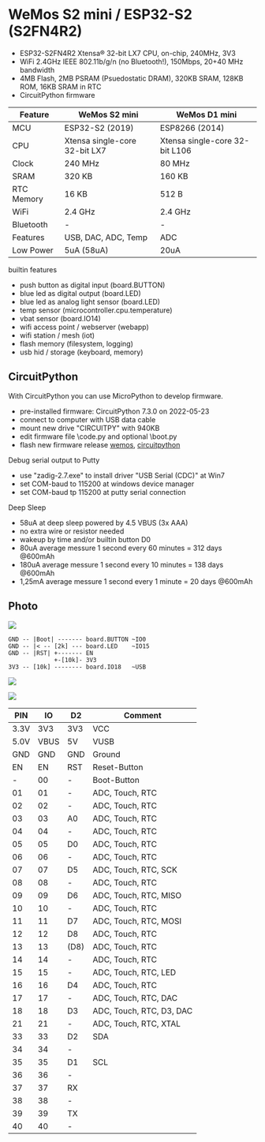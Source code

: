 # WeMos S2 mini / ESP32-S2 (S2FN4R2)

* ESP32-S2FN4R2 Xtensa® 32-bit LX7 CPU, on-chip, 240MHz, 3V3
* WiFi 2.4GHz IEEE 802.11b/g/n (no Bluetooth!), 150Mbps, 20+40 MHz bandwidth
* 4MB Flash, 2MB PSRAM (Psuedostatic DRAM), 320KB SRAM, 128KB ROM, 16KB SRAM in RTC
* CircuitPython firmware

| Feature | WeMos S2 mini | WeMos D1 mini |
| --- | --- | --- |
| MCU | ESP32-S2 (2019) | ESP8266 (2014) |
| CPU | Xtensa single-core 32-bit LX7 | Xtensa single-core 32-bit L106 | 
| Clock | 240 MHz | 80 MHz |
| SRAM | 320 KB | 160 KB |
| RTC Memory | 16 KB | 512 B |
| WiFi | 2.4 GHz | 2.4 GHz |
| Bluetooth | - | - |
| Features | USB, DAC, ADC, Temp | ADC |
| Low Power | 5uA (58uA) | 20uA |

builtin features

* push button as digital input (board.BUTTON)
* blue led as digital output (board.LED)
* blue led as analog light sensor (board.LED)
* temp sensor (microcontroller.cpu.temperature)
* vbat sensor (board.IO14)
* wifi access point / webserver (webapp)
* wifi station / mesh (iot)
* flash memory (filesystem, logging)
* usb hid / storage (keyboard, memory)

## CircuitPython

With CircuitPython you can use MicroPython to develop firmware. 

* pre-installed firmware: CircuitPython 7.3.0 on 2022-05-23
* connect to computer with USB data cable
* mount new drive "CIRCUITPY" with 940KB
* edit firmware file \code.py and optional \boot.py
* flash new firmware release [wemos](https://www.wemos.cc/en/latest/tutorials/s2/get_started_with_circuitpython_s2.html), [circuitpython](https://circuitpython.org/board/lolin_s2_mini/)

Debug serial output to Putty

* use "zadig-2.7.exe" to install driver "USB Serial (CDC)" at Win7
* set COM-baud to 115200 at windows device manager
* set COM-baud tp 115200 at putty serial connection

Deep Sleep

* 58uA at deep sleep powered by 4.5 VBUS (3x AAA)
* no extra wire or resistor needed
* wakeup by time and/or builtin button D0 
* 80uA average messure 1 second every 60 minutes = 312 days @600mAh
* 180uA average messure 1 second every 10 minutes = 138 days @600mAh
* 1,25mA average messure 1 second every 1 minute = 20 days @600mAh

## Photo

![](https://github.com/iotool/microcontroller/blob/main/wemos-s2-mini/wemos-s2-mini-v100-a.jpg?raw=true)

```
GND -- |Boot| ------- board.BUTTON ~IO0
GND -- |< -- [2k] --- board.LED    ~IO15
GND -- |RST| +------- EN
             +-[10k]- 3V3
3V3 -- [10k] -------- board.IO18   ~USB
```

![](https://github.com/iotool/microcontroller/blob/main/wemos-s2-mini/wemos-s2-mini-v100-b.jpg?raw=true)

![](https://raw.githubusercontent.com/iotool/microcontroller/main/wemos-s2-mini/wemos-s2-mini-esp32s2-pinout.jpg)

| PIN | IO | D2 | Comment |
| --- | --- | --- | --- |
| 3.3V | 3V3 | 3V3 | VCC |
| 5.0V | VBUS | 5V | VUSB |
| GND | GND | GND | Ground |
| EN | EN | RST| Reset-Button |
| - | 00 | - | Boot-Button |
| 01 | 01 | - |  ADC, Touch, RTC |
| 02 | 02 | - | ADC, Touch, RTC |
| 03 | 03 | A0 | ADC, Touch, RTC |
| 04 | 04 | - | ADC, Touch, RTC |
| 05 | 05 | D0 | ADC, Touch, RTC |
| 06 | 06 | - | ADC, Touch, RTC |
| 07 | 07 | D5 | ADC, Touch, RTC, SCK |
| 08 | 08 | - | ADC, Touch, RTC |
| 09 | 09 | D6 | ADC, Touch, RTC, MISO |
| 10 | 10 | - | ADC, Touch, RTC |
| 11 | 11 | D7 | ADC, Touch, RTC, MOSI |
| 12 | 12 | D8 | ADC, Touch, RTC |
| 13 | 13 | (D8) | ADC, Touch, RTC |
| 14 | 14 | - | ADC, Touch, RTC |
| 15 | 15 | - | ADC, Touch, RTC, LED |
| 16 | 16 | D4 | ADC, Touch, RTC |
| 17 | 17 | - | ADC, Touch, RTC, DAC |
| 18 | 18 | D3 | ADC, Touch, RTC, D3, DAC |
| 21 | 21 | - | ADC, Touch, RTC, XTAL |
| 33 | 33 | D2 | SDA |
| 34 | 34 | - | |
| 35 | 35 | D1 | SCL |
| 36 | 36 | - | |
| 37 | 37 | RX | |
| 38 | 38 | - | |
| 39 | 39 | TX | |
| 40 | 40 | - | |

